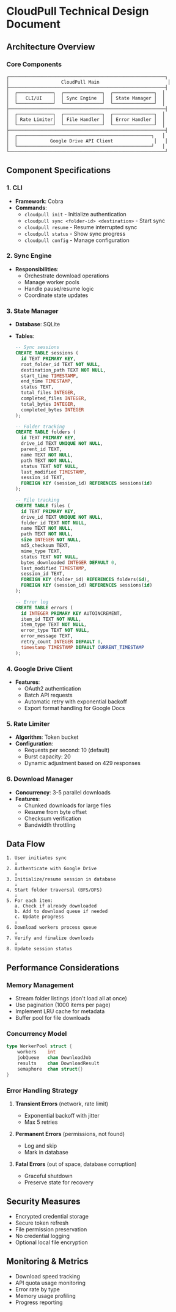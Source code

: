 # CloudPull Technical Design Document

## Architecture Overview

### Core Components

```text
┌─────────────────────────────────────────────────────────┐
│                   CloudPull Main                         │
├─────────────────────────────────────────────────────────┤
│  ┌─────────────┐  ┌──────────────┐  ┌───────────────┐  │
│  │   CLI/UI    │  │ Sync Engine  │  │ State Manager │  │
│  └─────────────┘  └──────────────┘  └───────────────┘  │
├─────────────────────────────────────────────────────────┤
│  ┌─────────────┐  ┌──────────────┐  ┌───────────────┐  │
│  │ Rate Limiter│  │ File Handler │  │ Error Handler │  │
│  └─────────────┘  └──────────────┘  └───────────────┘  │
├─────────────────────────────────────────────────────────┤
│  ┌─────────────────────────────────────────────────┐   │
│  │            Google Drive API Client               │   │
│  └─────────────────────────────────────────────────┘   │
└─────────────────────────────────────────────────────────┘
```

## Component Specifications

### 1. CLI

- **Framework**: Cobra
- **Commands**:
  - `cloudpull init` - Initialize authentication
  - `cloudpull sync <folder-id> <destination>` - Start sync
  - `cloudpull resume` - Resume interrupted sync
  - `cloudpull status` - Show sync progress
  - `cloudpull config` - Manage configuration

### 2. Sync Engine

- **Responsibilities**:
  - Orchestrate download operations
  - Manage worker pools
  - Handle pause/resume logic
  - Coordinate state updates

### 3. State Manager

- **Database**: SQLite
- **Tables**:

  ```sql
  -- Sync sessions
  CREATE TABLE sessions (
    id TEXT PRIMARY KEY,
    root_folder_id TEXT NOT NULL,
    destination_path TEXT NOT NULL,
    start_time TIMESTAMP,
    end_time TIMESTAMP,
    status TEXT,
    total_files INTEGER,
    completed_files INTEGER,
    total_bytes INTEGER,
    completed_bytes INTEGER
  );

  -- Folder tracking
  CREATE TABLE folders (
    id TEXT PRIMARY KEY,
    drive_id TEXT UNIQUE NOT NULL,
    parent_id TEXT,
    name TEXT NOT NULL,
    path TEXT NOT NULL,
    status TEXT NOT NULL,
    last_modified TIMESTAMP,
    session_id TEXT,
    FOREIGN KEY (session_id) REFERENCES sessions(id)
  );

  -- File tracking
  CREATE TABLE files (
    id TEXT PRIMARY KEY,
    drive_id TEXT UNIQUE NOT NULL,
    folder_id TEXT NOT NULL,
    name TEXT NOT NULL,
    path TEXT NOT NULL,
    size INTEGER NOT NULL,
    md5_checksum TEXT,
    mime_type TEXT,
    status TEXT NOT NULL,
    bytes_downloaded INTEGER DEFAULT 0,
    last_modified TIMESTAMP,
    session_id TEXT,
    FOREIGN KEY (folder_id) REFERENCES folders(id),
    FOREIGN KEY (session_id) REFERENCES sessions(id)
  );

  -- Error log
  CREATE TABLE errors (
    id INTEGER PRIMARY KEY AUTOINCREMENT,
    item_id TEXT NOT NULL,
    item_type TEXT NOT NULL,
    error_type TEXT NOT NULL,
    error_message TEXT,
    retry_count INTEGER DEFAULT 0,
    timestamp TIMESTAMP DEFAULT CURRENT_TIMESTAMP
  );
  ```

### 4. Google Drive Client

- **Features**:
  - OAuth2 authentication
  - Batch API requests
  - Automatic retry with exponential backoff
  - Export format handling for Google Docs

### 5. Rate Limiter

- **Algorithm**: Token bucket
- **Configuration**:
  - Requests per second: 10 (default)
  - Burst capacity: 20
  - Dynamic adjustment based on 429 responses

### 6. Download Manager

- **Concurrency**: 3-5 parallel downloads
- **Features**:
  - Chunked downloads for large files
  - Resume from byte offset
  - Checksum verification
  - Bandwidth throttling

## Data Flow

```text
1. User initiates sync
   ↓
2. Authenticate with Google Drive
   ↓
3. Initialize/resume session in database
   ↓
4. Start folder traversal (BFS/DFS)
   ↓
5. For each item:
   a. Check if already downloaded
   b. Add to download queue if needed
   c. Update progress
   ↓
6. Download workers process queue
   ↓
7. Verify and finalize downloads
   ↓
8. Update session status
```

## Performance Considerations

### Memory Management

- Stream folder listings (don't load all at once)
- Use pagination (1000 items per page)
- Implement LRU cache for metadata
- Buffer pool for file downloads

### Concurrency Model

```go
type WorkerPool struct {
    workers    int
    jobQueue   chan DownloadJob
    results    chan DownloadResult
    semaphore  chan struct{}
}
```

### Error Handling Strategy

1. **Transient Errors** (network, rate limit)
   - Exponential backoff with jitter
   - Max 5 retries

2. **Permanent Errors** (permissions, not found)
   - Log and skip
   - Mark in database

3. **Fatal Errors** (out of space, database corruption)
   - Graceful shutdown
   - Preserve state for recovery

## Security Measures

- Encrypted credential storage
- Secure token refresh
- File permission preservation
- No credential logging
- Optional local file encryption

## Monitoring & Metrics

- Download speed tracking
- API quota usage monitoring
- Error rate by type
- Memory usage profiling
- Progress reporting